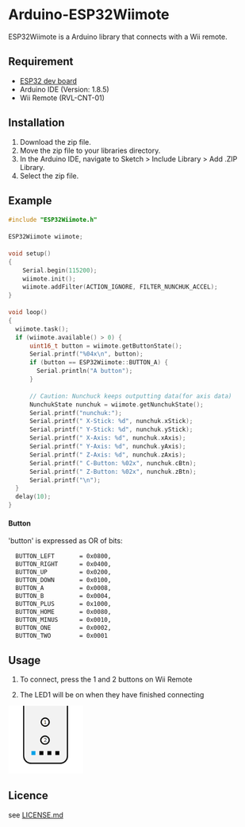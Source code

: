 # Arduino-ESP32Wiimote

ESP32Wiimote is a Arduino library that connects with a Wii remote.

## Requirement

- [ESP32 dev board](https://www.switch-science.com/catalog/3210/)
- Arduino IDE (Version: 1.8.5)
- Wii Remote (RVL-CNT-01)

## Installation
1. Download the zip file.
2. Move the zip file to your libraries directory.
3. In the Arduino IDE, navigate to Sketch > Include Library > Add .ZIP Library.
4. Select the zip file.

## Example

```ESP32WiimoteDemo.ino.cpp
#include "ESP32Wiimote.h"

ESP32Wiimote wiimote;

void setup()
{
    Serial.begin(115200);
    wiimote.init();
    wiimote.addFilter(ACTION_IGNORE, FILTER_NUNCHUK_ACCEL);
}

void loop()
{
  wiimote.task();
  if (wiimote.available() > 0) {
      uint16_t button = wiimote.getButtonState();
      Serial.printf("%04x\n", button);
      if (button == ESP32Wiimote::BUTTON_A) {
        Serial.println("A button");
      }

      // Caution: Nunchuck keeps outputting data(for axis data)
      NunchukState nunchuk = wiimote.getNunchukState();
      Serial.printf("nunchuk:");
      Serial.printf(" X-Stick: %d", nunchuk.xStick);
      Serial.printf(" Y-Stick: %d", nunchuk.yStick);
      Serial.printf(" X-Axis: %d", nunchuk.xAxis);
      Serial.printf(" Y-Axis: %d", nunchuk.yAxis);
      Serial.printf(" Z-Axis: %d", nunchuk.zAxis);
      Serial.printf(" C-Button: %02x", nunchuk.cBtn);
      Serial.printf(" Z-Button: %02x", nunchuk.zBtn);
      Serial.printf("\n");
  }
  delay(10);
}


```

#### Button
'button' is expressed as OR of bits:

```
  BUTTON_LEFT       = 0x0800,
  BUTTON_RIGHT      = 0x0400,
  BUTTON_UP         = 0x0200,
  BUTTON_DOWN       = 0x0100,
  BUTTON_A          = 0x0008,
  BUTTON_B          = 0x0004,
  BUTTON_PLUS       = 0x1000,
  BUTTON_HOME       = 0x0080,
  BUTTON_MINUS      = 0x0010,
  BUTTON_ONE        = 0x0002,
  BUTTON_TWO        = 0x0001
```
## Usage 

1. To connect, press the 1 and 2 buttons on Wii Remote

1. The LED1 will be on when they have finished connecting  
<img width="30%" src="./remocon_led1_on.png" />  

## Licence

   see [LICENSE.md](./LICENSE.md) 
